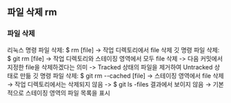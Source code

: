 ## 파일 삭제 rm

### 파일 삭제
리눅스 명령 파일 삭제: $ rm [file]
-> 작업 디렉토리에서 file 삭제
깃 명령 파일 삭제: $ git rm [file]
-> 작업 디렉토리와 스테이징 영역에서 모두 file 삭제
-> 다음 커밋에서 지정한 file을 삭제하겠다는 의미
-> Tracked 상태의 파일을 제거하여 Untracked 상태로 만듦
깃 명령 파일 삭제: $ git rm --cached [file]
-> 스테이징 영역에서 file 삭제 → 작업 디렉토리에서는 삭제되지 않음
-> $ git ls -files 결과에서 보이지 않음 → 기본적으로 스테이징 영역의 파일 목록을 표시

